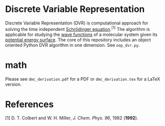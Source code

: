 # Discrete Variable Representation
Discrete Variable Representation (DVR) is computational approach for solving the time independent [Schrödinger equation](https://en.wikipedia.org/wiki/Schr%C3%B6dinger_equation#Time-independent_equation).<sup>[1]</sup>
The algorithm is applicable for studying the [wave functions](https://en.wikipedia.org/wiki/Wave_function#Position-space_wave_functions) of a molecular system given its [potential energy surface](https://en.wikipedia.org/wiki/Potential_energy_surface). The core of this repository includes an object oriented Python DVR algorithm in one dimension. See `oop_dvr.py`.

# math
Please see `dmc_derivation.pdf` for a PDF or `dmc_derivation.tex` for a LaTeX version.

# References
[1] D. T. Colbert and W. H. Miller, *J. Chem. Phys. 96*, 1982 (**1992**).

